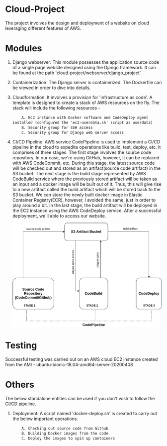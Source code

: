 # Cloud-Project
The project involves the design and deployment of a website on cloud leveraging different features of AWS.

# Modules
1. Django webserver:
This module possesses the application source code of a single page website designed using the Django framework. It can be found at the path 'cloud-project/webserver/django_project'

2. Containerization:
The Django server is containerized. The Dockerfile can be viewed in order to dive into details.

3. Cloudformation:
It involves a provision for 'infrastructure as code'. A template is designed to create a stack of AWS resources on the fly. The stack will include the following resources -

           A. EC2 instance with Docker software and CodeDeploy agent installed (configured the 'ec2-userdata.sh' script as userdata)
           B. Security group for SSH access
           C. Security group for Django web server access

4. CI/CD Pipeline:
AWS service CodePipeline is used to implement a CI/CD pipeline in the cloud to expedite operations like build, test, deploy, etc. It comprises of three stages. The first stage involves the source code repository. In our case, we're using GitHub, however, it can be replaced with AWS CodeCommit, etc. During this stage, the latest source code will be checked out and stored as an artifact(source code artifact) in the S3 bucket. The next stage is the build stage represented by AWS CodeBuild service where the previously stored artifact will be taken as an input and a docker image will be built out of it. Thus, this will give rise to a new artifact called the build artifact which will be stored back to the S3 bucket. We can store the newly built docker image in Elastic Container Registry(ECR), however, I avoided the same, just in order to play around a bit. In the last stage, the build artifact will be deployed in the EC2 instance using the AWS CodeDeploy service. After a successful deployment, we'll able to access our website. 


   ![alt text](https://github.com/ramos-04/cloud-project/blob/master/images/AWS-CICD-Pipeline.png)

# Testing
Successful testing was carried out on an AWS cloud EC2 instance created from the AMI - ubuntu-bionic-18.04-amd64-server-20200408

# Others
The below standalone entities can be used if you don't wish to follow the CI/CD pipeline.

1. Deployment:
A script named 'docker-deploy.sh' is created to carry out the below important operations.

           A. Checking out source code from Github
           B. Building Docker images from the code
           C. Deploy the images to spin up containers


